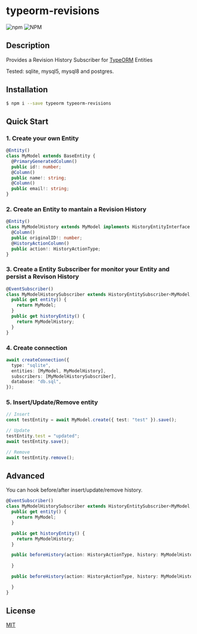 # typeorm-revisions

![npm](https://img.shields.io/npm/v/typeorm-revisions.svg)
![NPM](https://img.shields.io/npm/l/typeorm-revisions.svg)

## Description

Provides a Revision History Subscriber for [TypeORM](http://typeorm.io) Entities

Tested: sqlite, mysql5, mysql8 and postgres.

## Installation

```bash
$ npm i --save typeorm typeorm-revisions
```

## Quick Start

### 1. Create your own Entity

```ts
@Entity()
class MyModel extends BaseEntity {
  @PrimaryGeneratedColumn()
  public id!: number;
  @Column()
  public name!: string;
  @Column()
  public email!: string;
}
```

### 2. Create an Entity to mantain a Revision History 

```ts
@Entity()
class MyModelHistory extends MyModel implements HistoryEntityInterface {
  @Column()
  public originalID!: number;
  @HistoryActionColumn()
  public action!: HistoryActionType;
}
```

### 3. Create a Entity Subscriber for monitor your Entity and persist a Revison History

```ts
@EventSubscriber()
class MyModelHistorySubscriber extends HistoryEntitySubscriber<MyModel, MyModelHistory> {
  public get entity() {
    return MyModel;
  }
  public get historyEntity() {
    return MyModelHistory;
  }
}
```

### 4. Create connection

```ts
await createConnection({
  type: "sqlite",
  entities: [MyModel, MyModelHistory],
  subscribers: [MyModelHistorySubscriber],
  database: "db.sql",
});
```

### 5. Insert/Update/Remove entity

```ts
// Insert
const testEntity = await MyModel.create({ test: "test" }).save();

// Update
testEntity.test = "updated";
await testEntity.save();

// Remove
await testEntity.remove();
```

## Advanced

You can hook before/after insert/update/remove history.

```ts
@EventSubscriber()
class MyModelHistorySubscriber extends HistoryEntitySubscriber<MyModel, MyModelHistory> {
  public get entity() {
    return MyModel;
  }

  public get historyEntity() {
    return MyModelHistory;
  }

  public beforeHistory(action: HistoryActionType, history: MyModelHistory): void | Promise<void> {
      
  }

  public beforeHistory(action: HistoryActionType, history: MyModelHistory): void | Promise<void> {

  }
}
```

## License

[MIT](LICENSE)